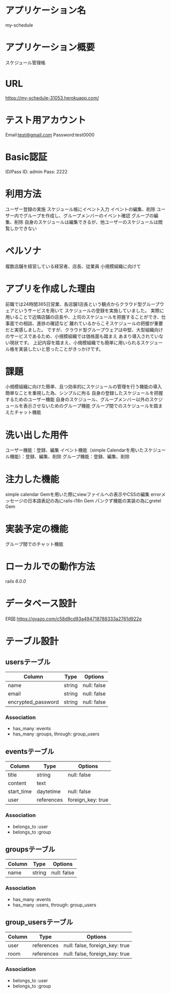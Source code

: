 # アプリケーション名
my-schedule

# アプリケーション概要
スケジュール管理帳

# URL
https://my-schedule-31053.herokuapp.com/

# テスト用アカウント
Email:test@gmail.com
Password:test0000

# Basic認証
ID/Pass
ID: admin
Pass: 2222


# 利用方法
ユーザー登録の実施
スケジュール帳にイベント入力
イベントの編集、削除
ユーザー内でグループを作成し、グループメンバーのイベント確認
グループの編集、削除
自身のスケジュールは編集できるが、他ユーザーのスケジュールは閲覧しかできない

# ペルソナ
複数店舗を経営している経営者、店長、従業員
小規模組織に向けて

# アプリを作成した理由
前職では24時間365日営業、各店舗1店長という観点からクラウド型グループウェアというサービスを用いて
スケジュールの登録を実施していました。
実際に用いることで近隣店舗の店長や、上司のスケジュールを把握することができ、仕事面での相談、進捗の確認など
離れているからこそスケジュールの把握が重要だと実感しました。
ですが、クラウド型グループウェアは中堅、大型組織向けのサービスであるため、小規模組織では価格面も踏まえ
あまり導入されていない現状です。
上記内容を踏まえ、小規模組織でも簡単に用いられるスケジュール帳を実装したいと思ったことがきっかけです。

# 課題
小規模組織に向けた簡単、且つ効率的にスケジュールの管理を行う機能の導入
簡単なことを重視した為、シンプルに拘る
自身の登録したスケジュールを把握するためのユーザー機能
自身のスケジュール、グループメンバー以外のスケジュールを表示させないためのグループ機能
グループ間でのスケジュールを踏まえたチャット機能

# 洗い出した用件
ユーザー機能：登録、編集
イベント機能（simple Calendarを用いたスケジュール機能）：登録、編集、削除
グループ機能：登録、編集、削除

# 注力した機能
simple calendar Gemを用いた際にviewファイルへの表示やCSSの編集
errorメッセージの日本語表記の為にrails-i18n Gem
パンクず機能の実装の為にgretel Gem

# 実装予定の機能
グループ間でのチャット機能

# ローカルでの動作方法
rails _6.0.0_

# データベース設計
ER図
https://gyazo.com/c58d9cd93a494718788333a2761d922e



# テーブル設計
## usersテーブル

| Column             | Type       | Options     |
| ------------------ | ---------- | ----------- |
| name               | string     | null: false |
| email              | string     | null: false |
| encrypted_password | string     | null: false |

### Association

- has_many :events
- has_many :groups, through: group_users


## eventsテーブル

| Column     | Type       | Options           |
| ---------- | ---------- | ----------------- |
| title      | string     | null: false       |
| content    | text       |                   |
| start_time | daytetime  | null: false       |
| user       | references | foreign_key: true |

### Association

- belongs_to :user
- belongs_to :group

## groupsテーブル

| Column | Type       | Options     |
| ------ | ---------- | ----------- |
| name   | string     | null: false |

### Association

- has_many :events
- has_many :users, through: group_users

## group_usersテーブル

| Column | Type       | Options                        |
| ------ | ---------- | ------------------------------ |
| user   | references | null: false, foreign_key: true |
| room   | references | null: false, foreign_key: true |

### Association

- belongs_to :user
- belongs_to :group